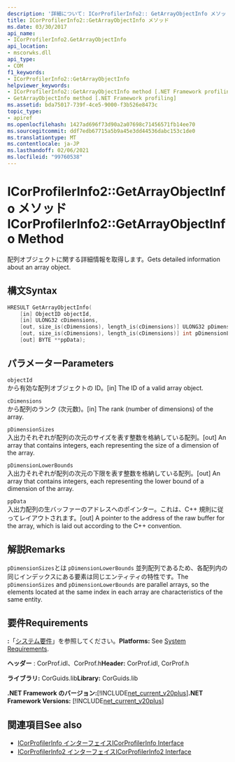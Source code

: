 ```yaml
---
description: '詳細について: ICorProfilerInfo2:: GetArrayObjectInfo メソッド'
title: ICorProfilerInfo2::GetArrayObjectInfo メソッド
ms.date: 03/30/2017
api_name:
- ICorProfilerInfo2.GetArrayObjectInfo
api_location:
- mscorwks.dll
api_type:
- COM
f1_keywords:
- ICorProfilerInfo2::GetArrayObjectInfo
helpviewer_keywords:
- ICorProfilerInfo2::GetArrayObjectInfo method [.NET Framework profiling]
- GetArrayObjectInfo method [.NET Framework profiling]
ms.assetid: bda75017-739f-4ce5-9000-f3b526e8473c
topic_type:
- apiref
ms.openlocfilehash: 1427ad696f73d90a2a07698c71456571fb14ee70
ms.sourcegitcommit: ddf7edb67715a5b9a45e3dd44536dabc153c1de0
ms.translationtype: MT
ms.contentlocale: ja-JP
ms.lasthandoff: 02/06/2021
ms.locfileid: "99760538"
---
```

# <a name="icorprofilerinfo2getarrayobjectinfo-method"></a><span data-ttu-id="d0c8f-103">ICorProfilerInfo2::GetArrayObjectInfo メソッド</span><span class="sxs-lookup"><span data-stu-id="d0c8f-103">ICorProfilerInfo2::GetArrayObjectInfo Method</span></span>

<span data-ttu-id="d0c8f-104">配列オブジェクトに関する詳細情報を取得します。</span><span class="sxs-lookup"><span data-stu-id="d0c8f-104">Gets detailed information about an array object.</span></span>  
  
## <a name="syntax"></a><span data-ttu-id="d0c8f-105">構文</span><span class="sxs-lookup"><span data-stu-id="d0c8f-105">Syntax</span></span>  
  
```cpp  
HRESULT GetArrayObjectInfo(  
    [in] ObjectID objectId,  
    [in] ULONG32 cDimensions,  
    [out, size_is(cDimensions), length_is(cDimensions)] ULONG32 pDimensionSizes[],  
    [out, size_is(cDimensions), length_is(cDimensions)] int pDimensionLowerBounds[],  
    [out] BYTE **ppData);  
```  
  
## <a name="parameters"></a><span data-ttu-id="d0c8f-106">パラメーター</span><span class="sxs-lookup"><span data-stu-id="d0c8f-106">Parameters</span></span>  

 `objectId`  
 <span data-ttu-id="d0c8f-107">から有効な配列オブジェクトの ID。</span><span class="sxs-lookup"><span data-stu-id="d0c8f-107">[in] The ID of a valid array object.</span></span>  
  
 `cDimensions`  
 <span data-ttu-id="d0c8f-108">から配列のランク (次元数)。</span><span class="sxs-lookup"><span data-stu-id="d0c8f-108">[in] The rank (number of dimensions) of the array.</span></span>  
  
 `pDimensionSizes`  
 <span data-ttu-id="d0c8f-109">入出力それぞれが配列の次元のサイズを表す整数を格納している配列。</span><span class="sxs-lookup"><span data-stu-id="d0c8f-109">[out] An array that contains integers, each representing the size of a dimension of the array.</span></span>  
  
 `pDimensionLowerBounds`  
 <span data-ttu-id="d0c8f-110">入出力それぞれが配列の次元の下限を表す整数を格納している配列。</span><span class="sxs-lookup"><span data-stu-id="d0c8f-110">[out] An array that contains integers, each representing the lower bound of a dimension of the array.</span></span>  
  
 `ppData`  
 <span data-ttu-id="d0c8f-111">入出力配列の生バッファーのアドレスへのポインター。これは、C++ 規則に従ってレイアウトされます。</span><span class="sxs-lookup"><span data-stu-id="d0c8f-111">[out] A pointer to the address of the raw buffer for the array, which is laid out according to the C++ convention.</span></span>  
  
## <a name="remarks"></a><span data-ttu-id="d0c8f-112">解説</span><span class="sxs-lookup"><span data-stu-id="d0c8f-112">Remarks</span></span>  

 <span data-ttu-id="d0c8f-113">`pDimensionSizes`とは `pDimensionLowerBounds` 並列配列であるため、各配列内の同じインデックスにある要素は同じエンティティの特性です。</span><span class="sxs-lookup"><span data-stu-id="d0c8f-113">The `pDimensionSizes` and `pDimensionLowerBounds` are parallel arrays, so the elements located at the same index in each array are characteristics of the same entity.</span></span>  
  
## <a name="requirements"></a><span data-ttu-id="d0c8f-114">要件</span><span class="sxs-lookup"><span data-stu-id="d0c8f-114">Requirements</span></span>  

 <span data-ttu-id="d0c8f-115">**:**「[システム要件](../../get-started/system-requirements.md)」を参照してください。</span><span class="sxs-lookup"><span data-stu-id="d0c8f-115">**Platforms:** See [System Requirements](../../get-started/system-requirements.md).</span></span>  
  
 <span data-ttu-id="d0c8f-116">**ヘッダー** : CorProf.idl、CorProf.h</span><span class="sxs-lookup"><span data-stu-id="d0c8f-116">**Header:** CorProf.idl, CorProf.h</span></span>  
  
 <span data-ttu-id="d0c8f-117">**ライブラリ:** CorGuids.lib</span><span class="sxs-lookup"><span data-stu-id="d0c8f-117">**Library:** CorGuids.lib</span></span>  
  
 <span data-ttu-id="d0c8f-118">**.NET Framework のバージョン:**[!INCLUDE[net_current_v20plus](../../../../includes/net-current-v20plus-md.md)]</span><span class="sxs-lookup"><span data-stu-id="d0c8f-118">**.NET Framework Versions:** [!INCLUDE[net_current_v20plus](../../../../includes/net-current-v20plus-md.md)]</span></span>  
  
## <a name="see-also"></a><span data-ttu-id="d0c8f-119">関連項目</span><span class="sxs-lookup"><span data-stu-id="d0c8f-119">See also</span></span>

- [<span data-ttu-id="d0c8f-120">ICorProfilerInfo インターフェイス</span><span class="sxs-lookup"><span data-stu-id="d0c8f-120">ICorProfilerInfo Interface</span></span>](icorprofilerinfo-interface.md)
- [<span data-ttu-id="d0c8f-121">ICorProfilerInfo2 インターフェイス</span><span class="sxs-lookup"><span data-stu-id="d0c8f-121">ICorProfilerInfo2 Interface</span></span>](icorprofilerinfo2-interface.md)

